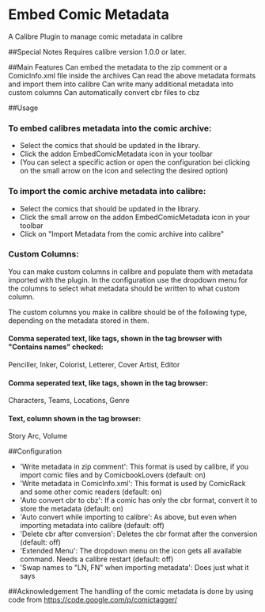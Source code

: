 # Embed Comic Metadata
A Calibre Plugin to manage comic metadata in calibre

##Special Notes
Requires calibre version 1.0.0 or later.

##Main Features
Can embed the metadata to the zip comment or a ComicInfo.xml file inside the archives
Can read the above metadata formats and import them into calibre
Can write many additional metadata into custom columns
Can automatically convert cbr files to cbz

##Usage
### To embed calibres metadata into the comic archive:
* Select the comics that should be updated in the library.
* Click the addon EmbedComicMetadata icon in your toolbar
* (You can select a specific action or open the configuration bei clicking on the small arrow on the icon and selecting the desired option)

### To import the comic archive metadata into calibre:
* Select the comics that should be updated in the library.
* Click the small arrow on the addon EmbedComicMetadata icon in your toolbar
* Click on "Import Metadata from the comic archive into calibre"

### Custom Columns:
You can make custom columns in calibre and populate them with metadata imported with the plugin.
In the configuration use the dropdown menu for the columns to select what metadata should be written to what custom column.

The custom columns you make in calibre should be of the following type, depending on the metadata stored in them.

#### Comma seperated text, like tags, shown in the tag browser with "Contains names" checked:
Penciller, Inker, Colorist, Letterer, Cover Artist, Editor

#### Comma seperated text, like tags, shown in the tag browser:
Characters, Teams, Locations, Genre

#### Text, column shown in the tag browser:
Story Arc, Volume

##Configuration
* 'Write metadata in zip comment': This format is used by calibre, if you import comic files and by ComicbookLovers (default: on)
* 'Write metadata in ComicInfo.xml': This format is used by ComicRack and some other comic readers (default: on)
* 'Auto convert cbr to cbz': If a comic has only the cbr format, convert it to store the metadata (default: on)
* 'Auto convert while importing to calibre': As above, but even when importing metadata into calibre (default: off)
* 'Delete cbr after conversion': Deletes the cbr format after the conversion (default: off)
* 'Extended Menu': The dropdown menu on the icon gets all available command. Needs a calibre restart (default: off)
* 'Swap names to "LN, FN" when importing metadata': Does just what it says

##Acknowledgement
The handling of the comic metadata is done by using code from https://code.google.com/p/comictagger/
